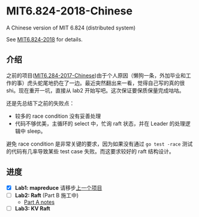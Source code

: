 # MIT6.824-2018-Chinese
A Chinese version of MIT 6.824 (distributed system)

See [MIT6.824-2018](https://pdos.csail.mit.edu/6.824/schedule.html) for details.

## 介绍
之前的项目([MIT6.284-2017-Chinese](https://github.com/double-free/MIT6.824-2017-Chinese))由于个人原因（懒狗一条，外加毕业和工作的事）虎头蛇尾地扔在了一边。最近突然翻出来一看，觉得自己写的真的很shi。现在重开一坑，直接从 lab2 开始写吧。这次保证要保质保量完成咕咕。

还是先总结下之前的失败点：

- 较多的 race condition 没有妥善处理
- 代码不够优美，主循环的 select 中，忙询 raft 状态，并在 Leader 的处理逻辑中 sleep。

避免 race condition 是非常关键的要求，因为如果没有通过 `go test -race` 测试的代码有几率导致某些 test case 失败。而这要求较好的 raft 结构设计。

## 进度
- [x] **Lab1: mapreduce** 请移步[上一个项目](https://github.com/double-free/MIT6.824-2017-Chinese)
- [ ] **Lab2: Raft** (Part B 施工中)
  - [Part A notes](https://github.com/double-free/MIT6.824-2018-Chinese/tree/master/notes/lab2a)
- [ ] **Lab3: KV Raft**
